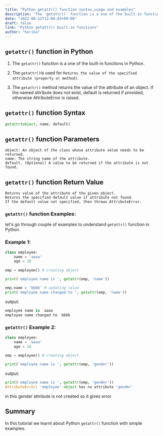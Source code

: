 ```yaml
---
title: "Python getattr() function syntax,usage and examples"
description: "The 'getattr()' function is a one of the built-in functions in Python"
date: "2022-08-22T12:00:05+09:00"
draft: false
link: "Python getattr() built-in functions"
author: "harika"
---
```


## `getattr()` function in Python

1. The `getattr()` function is a one of the built-in functions in Python.
2. The `getattr()`is used for `Returns the value of the specified attribute (property or method)`.

3. The `getattr()` method returns the value of the attribute of an object. If the named attribute does not exist, default is returned if provided, otherwise AttributeError is raised.

## `getattr()` function Syntax

```Python
getattr(object, name, default)
```
## `getattr()` function Parameters

    object: An object of the class whose attribute value needs to be returned.
    name: The string name of the attribute.
    default. (Optional) A value to be returned if the attribute is not found.

## `getattr()` function Return Value

    Returns value of the attribute of the given object.
    Returns the specified default value if attribute not found.
    If the default value not specified, then throws AttributeError.

### `getattr()` function Examples:

let's go through couple of examples to understand `getattr()` function in Python

###  Example 1:

```Python
class employee:
    name = 'aaaa'
    age = 18
    
emp = employee() # creating object

print('employee name is ', getattr(emp, 'name'))

emp.name = 'bbbb' # updating value
print('employee name changed to ', getattr(emp, 'name'))
```
output:

```Python
employee name is  aaaa
employee name changed to  bbbb
```
###  `getattr()` Example 2:

```Python
class employee:
    name = 'aaaa'
    age = 18
    
emp = employee() # creating object

print('employee name is ', getattr(emp, 'gender'))
```
output:

```Python
print('employee name is ', getattr(emp, 'gender'))
AttributeError: 'employee' object has no attribute 'gender'
```
in this gender attribute is not created so it gives error

## Summary
In this tutorial we learnt about Python `getattr()` function with simple examples.